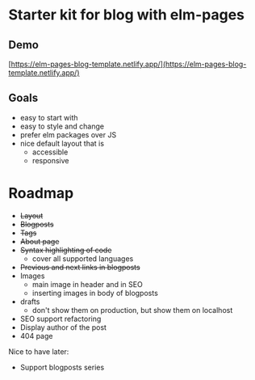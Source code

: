 # Starter kit for blog with elm-pages

## Demo

[https://elm-pages-blog-template.netlify.app/](https://elm-pages-blog-template.netlify.app/)

## Goals

- easy to start with
- easy to style and change
- prefer elm packages over JS
- nice default layout that is 
  - accessible
  - responsive

# Roadmap

- ~~Layout~~ 
- ~~Blogposts~~ 
- ~~Tags~~ 
- ~~About page~~ 
- ~~Syntax highlighting of code~~ 
  - cover all supported languages
- ~~Previous and next links in blogposts~~ 
- Images
  - main image in header and in SEO
  - inserting images in body of blogposts
- drafts
  - don't show them on production, but show them on localhost
- SEO support refactoring
- Display author of the post
- 404 page

Nice to have later:
- Support blogposts series
